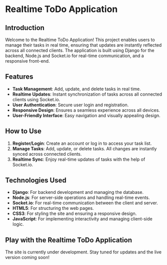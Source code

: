 # Realtime ToDo Application

## Introduction

Welcome to the Realtime ToDo Application! This project enables users to manage their tasks in real time, ensuring that updates are instantly reflected across all connected clients. The application is built using Django for the backend, Node.js and Socket.io for real-time communication, and a responsive front-end.

## Features

- **Task Management**: Add, update, and delete tasks in real time.
- **Realtime Updates**: Instant synchronization of tasks across all connected clients using Socket.io.
- **User Authentication**: Secure user login and registration.
- **Responsive Design**: Ensures a seamless experience across all devices.
- **User-Friendly Interface**: Easy navigation and visually appealing design.

## How to Use

1. **Register/Login**: Create an account or log in to access your task list.
2. **Manage Tasks**: Add, update, or delete tasks. All changes are instantly synced across connected clients.
3. **Realtime Sync**: Enjoy real-time updates of tasks with the help of Socket.io.

## Technologies Used

- **Django**: For backend development and managing the database.
- **Node.js**: For server-side operations and handling real-time events.
- **Socket.io**: For real-time communication between the client and server.
- **HTML5**: For structuring the web pages.
- **CSS3**: For styling the site and ensuring a responsive design.
- **JavaScript**: For implementing interactivity and managing client-side logic.

## Play with the Realtime ToDo Application

The site is currently under development. Stay tuned for updates and the live version coming soon!

